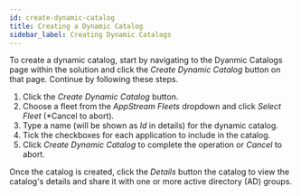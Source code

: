 ```yaml
---
id: create-dynamic-catalog
title: Creating a Dynamic Catalog
sidebar_label: Creating Dynamic Catalogs
---
```


To create a dynamic catalog, start by navigating to the Dyanmic Catalogs page within the solution and click the *Create Dynamic Catalog* button on that page. Continue by following these steps.

1. Click the *Create Dynamic Catalog* button.
2. Choose a fleet from the *AppStream Fleets* dropdown and click *Select Fleet* (*Cancel to abort).
3. Type a name (will be shown as *Id* in details) for the dynamic catalog.
4. Tick the checkboxes for each application to include in the catalog.
5. Click *Create Dynamic Catalog* to complete the operation or *Cancel* to abort.

Once the catalog is created, click the *Details* button the catalog to view the catalog's details and share it with one or more active directory (AD) groups.